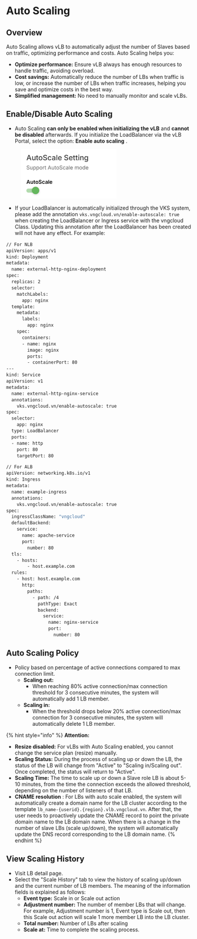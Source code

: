# Auto Scaling

## Overview <a href="#tong-quan" id="tong-quan"></a>

Auto Scaling allows vLB to automatically adjust the number of Slaves based on traffic, optimizing performance and costs. Auto Scaling helps you:

* **Optimize performance:** Ensure vLB always has enough resources to handle traffic, avoiding overload.
* **Cost savings:** Automatically reduce the number of LBs when traffic is low, or increase the number of LBs when traffic increases, helping you save and optimize costs in the best way.
* **Simplified management:** No need to manually monitor and scale vLBs.

## **Enable/Disable Auto Scaling** <a href="#bat-tat-auto-scaling" id="bat-tat-auto-scaling"></a>

* Auto Scaling **can only be enabled when initializing the vLB** and **cannot be disabled** afterwards. If you initialize the LoadBalancer via the vLB Portal, select the option: **Enable auto scaling** .

<figure><img src="../../.gitbook/assets/image (10).png" alt=""><figcaption></figcaption></figure>

* If your LoadBalancer is automatically initialized through the VKS system, please add the annotation `vks.vngcloud.vn/enable-autoscale: true` when creating the LoadBalancer or Ingress service with the vngcloud Class. Updating this annotation after the LoadBalancer has been created will not have any effect. For example:

```bash
// For NLB
apiVersion: apps/v1
kind: Deployment
metadata:
  name: external-http-nginx-deployment
spec:
  replicas: 2
  selector:
    matchLabels:
      app: nginx
  template:
    metadata:
      labels:
        app: nginx
    spec:
      containers:
      - name: nginx
        image: nginx
        ports:
        - containerPort: 80
---
kind: Service
apiVersion: v1
metadata:
  name: external-http-nginx-service
  annotations:
    vks.vngcloud.vn/enable-autoscale: true
spec:
  selector:
    app: nginx
  type: LoadBalancer
  ports:
  - name: http
    port: 80
    targetPort: 80
```

```bash
// For ALB
apiVersion: networking.k8s.io/v1
kind: Ingress
metadata:
  name: example-ingress
  annotations:
    vks.vngcloud.vn/enable-autoscale: true
spec:
  ingressClassName: "vngcloud"
  defaultBackend:
    service:
      name: apache-service
      port:
        number: 80
  tls:
    - hosts:
        - host.example.com
  rules:
    - host: host.example.com
      http:
        paths:
          - path: /4
            pathType: Exact
            backend:
              service:
                name: nginx-service
                port:
                  number: 80
```

## **Auto Scaling Policy** <a href="#chinh-sach-auto-scaling" id="chinh-sach-auto-scaling"></a>

* Policy based on percentage of active connections compared to max connection limit.
  * **Scaling out:**
    * When reaching 80% active connection/max connection threshold for 3 consecutive minutes, the system will automatically add 1 LB member.
  * **Scaling in:**
    * When the threshold drops below 20% active connection/max connection for 3 consecutive minutes, the system will automatically delete 1 LB member.

{% hint style="info" %}
**Attention:**

* **Resize disabled:** For vLBs with Auto Scaling enabled, you cannot change the service plan (resize) manually.
* **Scaling Status:** During the process of scaling up or down the LB, the status of the LB will change from "Active" to "Scaling in/Scaling out". Once completed, the status will return to "Active".
* **Scaling Time:** The time to scale up or down a Slave role LB is about 5-10 minutes, from the time the connection exceeds the allowed threshold, depending on the number of listeners of that LB.
* **CNAME resolution** : For LBs with auto scale enabled, the system will automatically create a domain name for the LB cluster according to the template `lb_name-{userid}.{region}.vlb.vngcloud.vn`. After that, the user needs to proactively update the CNAME record to point the private domain name to the LB domain name. When there is a change in the number of slave LBs (scale up/down), the system will automatically update the DNS record corresponding to the LB domain name.
{% endhint %}

## **View Scaling History** <a href="#xem-lich-su-scaling" id="xem-lich-su-scaling"></a>

* Visit LB detail page.
* Select the "Scale History" tab to view the history of scaling up/down and the current number of LB members. The meaning of the information fields is explained as follows:
  * **Event type:** Scale in or Scale out action
  * **Adjustment number:** The number of member LBs that will change. For example, Adjustment number is 1, Event type is Scale out, then this Scale out action will scale 1 more member LB into the LB cluster.
  * **Total number:** Number of LBs after scaling
  * **Scale at:** Time to complete the scaling process.
